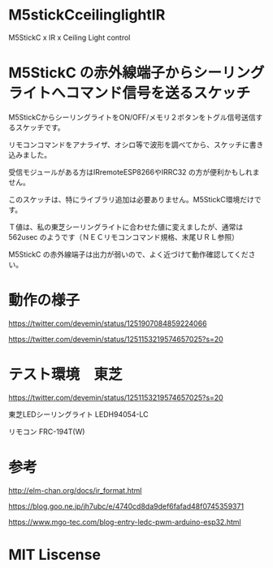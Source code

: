 # M5stickCceilinglightIR

M5StickC x IR x Ceiling Light control



# M5StickC の赤外線端子からシーリングライトへコマンド信号を送るスケッチ

M5StickCからシーリングライトをON/OFF/メモリ２ボタンをトグル信号送信するスケッチです。

リモコンコマンドをアナライザ、オシロ等で波形を調べてから、スケッチに書き込みました。

受信モジュールがある方はIRremoteESP8266やIRRC32 の方が便利かもしれません。

このスケッチは、特にライブラリ追加は必要ありません。M5StickC環境だけです。

Ｔ値は、私の東芝シーリングライトに合わせた値に変えましたが、通常は562usec のようです（ＮＥＣリモコンコマンド規格、末尾ＵＲＬ参照）

M5StickC の赤外線端子は出力が弱いので、よく近づけて動作確認してください。

# 動作の様子

https://twitter.com/devemin/status/1251907084859224066

https://twitter.com/devemin/status/1251153219574657025?s=20


# テスト環境　東芝

https://twitter.com/devemin/status/1251153219574657025?s=20

東芝LEDシーリングライト LEDH94054-LC

リモコン FRC-194T(W)

# 参考

http://elm-chan.org/docs/ir_format.html

https://blog.goo.ne.jp/jh7ubc/e/4740cd8da9def6fafad48f0745359371

https://www.mgo-tec.com/blog-entry-ledc-pwm-arduino-esp32.html

# MIT Liscense
